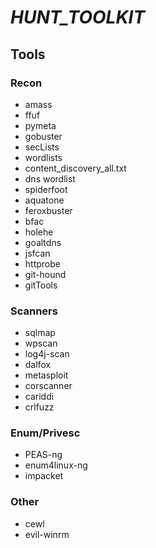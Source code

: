# _HUNT_TOOLKIT_

## Tools

### Recon
- amass
- ffuf
- pymeta
- gobuster
- secLists
- wordlists
- content_discovery_all.txt
- dns wordlist
- spiderfoot
- aquatone
- feroxbuster
- bfac
- holehe
- goaltdns
- jsfcan
- httprobe
- git-hound
- gitTools

### Scanners
- sqlmap
- wpscan
- log4j-scan
- dalfox
- metasploit
- corscanner
- cariddi
- crlfuzz

### Enum/Privesc
- PEAS-ng
- enum4linux-ng
- impacket

### Other
- cewl
- evil-winrm
